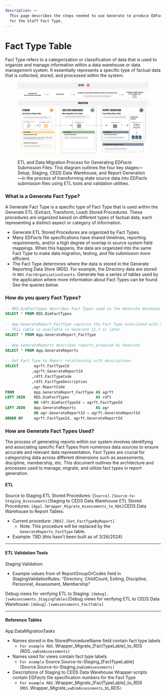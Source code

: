 ```yaml
---
description: >-
  This page describes the steps needed to use Generate to produce EDFacts Files
  for the Staff Fact Type.
---
```


# Fact Type Table

Fact Type refers to a categorization or classification of data that is used to organize and manage information within a data warehouse or data management system. It essentially represents a specific type of factual data that is collected, stored, and processed within the system.

<figure><img src="../../../.gitbook/assets/Generate_FactType_Migration_Process2.png" alt="Diagram showing a four-step process for generating EDFacts submission files. Step 1 (Setup) involves completing ETL documentation, developing ETL, configuring source system reference data, and setting school year toggles. Step 2 (Staging) extracts state source data to staging tables and includes validation using a staging validation utility. Step 3 (CEDS Data Warehouse) moves staging data to fact tables with debug view validation. Step 4 (Report Generation) creates EDFacts report tables, includes file comparison validation, and generates user submission files. A utility also allows snapshot creation from staging tables."><figcaption><p>ETL and Data Migration Process for Generating ED<em>Facts</em> Submission Files: This diagram outlines the four key stages—Setup, Staging, CEDS Data Warehouse, and Report Generation—in the process of transforming state source data into ED<em>Facts</em> submission files using ETL tools and validation utilities.</p></figcaption></figure>

### What is a Generate Fact Type?

A Generate Fact Type is a specific type of Fact Type that is used within the Generate ETL (Extract, Transform, Load) Stored Procedures. These procedures are organized based on different types of factual data, each representing a distinct aspect or category of information.

* Generate ETL Stored Procedures are organized by Fact Types.
* Many E&#x44;_&#x46;acts_ file specifications have shared timelines, reporting requirements, and/or a high degree of overlap in source system field mappings. When this happens, the data are organized into the same Fact Type to make data migration, testing, and file submission more efficient.
* The Fact Type determines where the data is stored in the Generate Reporting Data Store (RDS). For example, the Directory data are stored in `RDS.FactOrganizationCounts`. Generate has a series of tables used by the application where more information about Fact Types can be found. See the queries below.

### How do you query Fact Types?

```sql
-- RDS.DimFactTypes describes Fact Types used in the Generate database
SELECT * FROM RDS.DimFactTypes

-- App.GenerateReport_FactType captures the Fact Type associated with a report
-- This table is available in Generate 11.3 or later
SELECT * FROM App.GenerateReport_FactType

-- App.GenerateReports describes reports produced by Generate
SELECT * FROM App.GenerateReports

-- Get Fact Type to Report relationship with descriptions
SELECT       agrft.FactTypeId 
            ,agrft.GenerateReportId
            ,rdft.FactTypeCode
            ,rdft.FactTypeDescription
            ,agr.ReportCode
FROM         App.GenerateReport_FactType AS agrft
LEFT JOIN    RDS.DimFactTypes            AS rdft
             ON rdft.DimFactTypeId = agrft.FactTypeId
LEFT JOIN    App.GenerateReports         AS agr
             ON agr.GenerateReportId = agrft.GenerateReportId    
ORDER BY     agrft.FactTypeId, agrft.GenerateReportId
```

### How are Generate Fact Types Used?

The process of generating reports within our system involves identifying and associating specific Fact Types from numerous data sources to ensure accurate and relevant data representation. Fact Types are crucial for categorizing data across different dimensions such as assessments, discipline, membership, etc. This document outlines the architecture and processes used to manage, migrate, and utilize fact types in report generation.

#### ETL

Source to Staging ETL Stored Procedures: \[`Source].[Source-to-Staging_Assessments]`Staging to CEDS Data Warehouse ETL Stored Procedures: `[App].[Wrapper_Migrate_Assessments_to_RDS]`CEDS Data Warehouse to Report Tables:

* Current procedure: `[RDS].[Get_FactTypeByReport]`
  * Note: This procedure will be replaced by the `GenerateReports_FactType` table.
* Example: TBD (this hasn't been built as of 3/26/2024)

***

#### ETL Validation Tools

Staging Validation:

* Example values from of ReportGroupOrCodes field in StagingValidationRules: "Directory, ChildCount, Exiting, Discipline, Personnel, Assessment, Membership"

Debug views for verifying ETL to Staging: `[debug].[vwAssessments_StagingTables]`Debug views for verifying ETL to CEDS Data Warehouse: `[debug].[vwAssessments_FactTable]`

***

#### Reference Tables

App.DataMigrationTasks

* Names stored in the StoredProcedureName field contain fact type labels
  * `For example RDS.`Wrapper\_Migrate\_\[FactTypeLable]\_to\_RDS  (RDS`.vwDimAssessments)`
* Names used for views contain fact type labels
  * `For example` Source.Source-to-Staging\_\[FactTypeLable]  (Source.Source-to-Staging\_v`wDimAssessments)`
* Descriptions of Staging to CEDS Data Warehouse Wrapper scripts contain E&#x44;_&#x46;acts_ file specification numbers for the Fact Type
  * `For example RDS.`Wrapper\_Migrate\_\[FactTypeLable]\_to\_RDS  (`RDS.`Wrapper\_Migrate\_`vwDimAssessments`\_to\_RDS`)`
